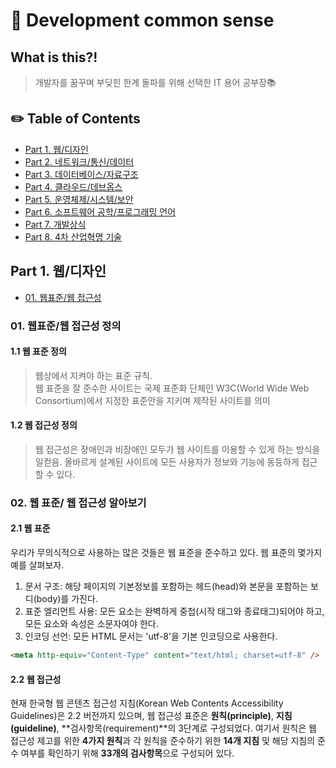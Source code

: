 # 📝 Development common sense

## What is this?!

> 개발자를 꿈꾸며 부딪힌 한계 돌파를 위해 선택한
> IT 용어 공부장📚

## ✏️ Table of Contents

- [Part 1. 웹/디자인](#Part-1.-웹/디자인)
- [Part 2. 네트워크/통신/데이터](Part-2.-네트워크/통신/데이터)
- [Part 3. 데이터베이스/자료구조](Part-3.-데이터베이스/자료구조)
- [Part 4. 클라우드/데브옵스](Part-4.-클라우드/데브옵스)
- [Part 5. 운영체제/시스템/보안](Part-5.-운영체제/시스템/보안)
- [Part 6. 소프트웨어 공학/프로그래밍 언어](Part-6.-소프트웨어-공학/프로그래밍-언어)
- [Part 7. 개발상식](Part-7.-개발상식)
- [Part 8. 4차 산업혁명 기술](Part-8.-4차-산업혁명-기술)

## Part 1. 웹/디자인

- [01. 웹표준/웹 접근성](#01.-웹표준/웹-접근성-정의)

### 01. 웹표준/웹 접근성 정의

#### 1.1 웹 표준 정의

> 웹상에서 지켜야 하는 표준 규칙.  
> 웹 표준을 잘 준수한 사이트는 국제 표준화 단체인 W3C(World Wide Web Consortium)에서 지정한 표준안을 지키며 제작된 사이트를 의미

#### 1.2 웹 접근성 정의

> 웹 접근성은 장애인과 비장애인 모두가 웹 사이트를 이용할 수 있게 하는 방식을 일컫음. 올바르게 설계된 사이트에 모든 사용자가 정보와 기능에 동등하게 접근할 수 있다.

### 02. 웹 표준/ 웹 접근성 알아보기

#### 2.1 웹 표준

우리가 무의식적으로 사용하는 많은 것들은 웹 표준을 준수하고 있다.
웹 표준의 몇가지 예를 살펴보자.

1. 문서 구조: 해당 페이지의 기본정보를 포함하는 헤드(head)와 본문을 포함하는 보디(body)를 가진다.
2. 표준 엘리먼트 사용: 모든 요소는 완벽하게 중첩(시작 태그와 종료태그)되어야 하고, 모든 요소와 속성은 소문자여야 한다.
3. 인코딩 선언: 모든 HTML 문서는 'utf-8'을 기본 인코딩으로 사용한다.

```html
<meta http-equiv="Content-Type" content="text/html; charset=utf-8" />
```

#### 2.2 웹 접근성

현재 한국형 웹 콘텐츠 접근성 지침(Korean Web Contents Accessibility Guidelines)은 2.2 버전까지 있으며, 웹 접근성 표준은 **원칙(principle)**, **지침(guideline)**, **검사항목(requirement)**의 3단계로 구성되었다. 여기서 원칙은 웹 접근성 제고를 위한 **4가지 원칙**과 각 원칙을 준수하기 위한 **14개 지침** 및 해당 지침의 준수 여부를 확인하기 위해 **33개의 검사항목**으로 구성되어 있다.
